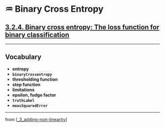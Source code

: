 # ♒️ Binary Cross Entropy

## [**3.2.4.** Binary cross entropy: The loss function for binary classification](https://livebook.manning.com/book/deep-learning-with-javascript/chapter-3/174)

---

## **Vocabulary**

- **entropy**
- **`binaryCrossentropy`**
- **thresholding function**
- **step function**
- **limitations**
- **epsilon, fudge factor**
- **`truthLabel`**
- **`measSquaredError`**

---
from [[_3_adding-non-linearity]]

[//begin]: # "Autogenerated link references for markdown compatibility"
[_3_adding-non-linearity]: ../_3_adding-non-linearity.md "♒️ NON-LINEARITY"
[//end]: # "Autogenerated link references"